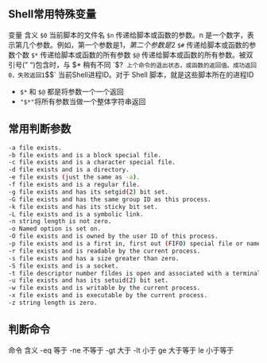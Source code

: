 ## Shell常用特殊变量


变量  含义
`$0`  当前脚本的文件名
`$n`  传递给脚本或函数的参数。n 是一个数字，表示第几个参数。例如，第一个参数是$1，第二个参数是$2
`$#`  传递给脚本或函数的参数个数
`$*`  传递给脚本或函数的所有参数
`$@`  传递给脚本或函数的所有参数。被双引号(” “)包含时，与 $* 稍有不同
`$?`  上个命令的退出状态，或函数的返回值。成功返回0，失败返回1
`$$`  当前Shell进程ID。对于 Shell 脚本，就是这些脚本所在的进程ID

* `$*` 和 `$@` 都是将参数一个一个返回 
* `"$*"`将所有参数当做一个整体字符串返回

## 常用判断参数

```bash
-a file exists. 
-b file exists and is a block special file. 
-c file exists and is a character special file. 
-d file exists and is a directory. 
-e file exists (just the same as -a). 
-f file exists and is a regular file. 
-g file exists and has its setgid(2) bit set. 
-G file exists and has the same group ID as this process. 
-k file exists and has its sticky bit set. 
-L file exists and is a symbolic link. 
-n string length is not zero. 
-o Named option is set on. 
-O file exists and is owned by the user ID of this process. 
-p file exists and is a first in, first out (FIFO) special file or named pipe. 
-r file exists and is readable by the current process. 
-s file exists and has a size greater than zero. 
-S file exists and is a socket. 
-t file descriptor number fildes is open and associated with a terminal device. 
-u file exists and has its setuid(2) bit set. 
-w file exists and is writable by the current process. 
-x file exists and is executable by the current process. 
-z string length is zero. 
```

## 判断命令

命令  含义
-eq 等于
-ne 不等于
-gt 大于
-lt 小于
ge  大于等于
le  小于等于

